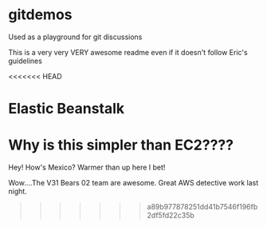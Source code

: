 # gitdemos
Used as a playground for git discussions

This is a very very VERY awesome readme even if it doesn't follow Eric's guidelines

<<<<<<< HEAD
# Elastic Beanstalk

Why is this simpler than EC2????
=======
Hey! How's Mexico? Warmer than up here I bet!

Wow....The V31 Bears 02 team are awesome. Great AWS detective work last night.
>>>>>>> a89b977878251dd41b7546f196fb2df5fd22c35b
